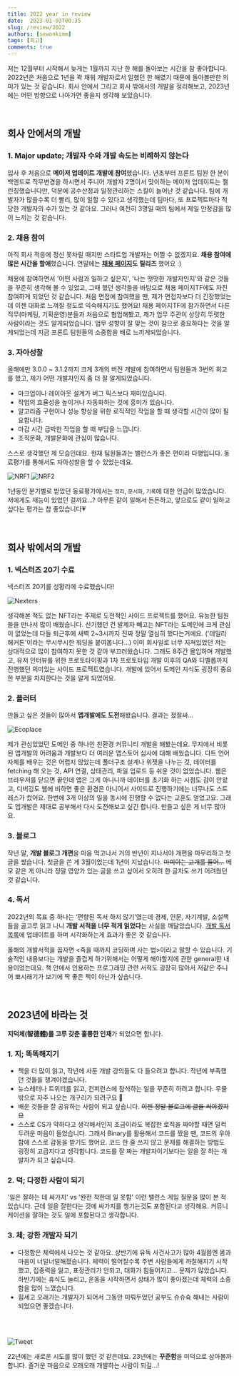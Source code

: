 ```yaml
---
title: 2022 year in review
date:  2023-01-03T00:35
slug: /review/2022
authors: [sewonkimm]
tags: [회고]
comments: true
---
```


저는 12월부터 시작해서 늦게는 1월까지 지난 한 해를 돌아보는 시간을 참 좋아합니다. 2022년은 처음으로 1년을 꽉 채워 개발자로서 일했던 한 해였기 때문에 돌아볼만한 의미가 있는 것 같습니다. 회사 안에서 그리고 회사 밖에서의 개발을 정리해보고, 2023년에는 어떤 방향으로 나아가면 좋을지 생각해 보았습니다.

<br />

<!--truncate-->

## 회사 안에서의 개발

### 1. Major update; 개발자 수와 개발 속도는 비례하지 않는다

입사 후 처음으로 **메이저 업데이트 개발에 참여**했습니다. 년초부터 프론트 팀원 한 분이 백엔드로 직무변경을 하시면서 주니어 개발자 2명이서 맞이하는 메이저 업데이트는 챌린징했습니다만, 덕분에 공수산정과 일정관리하는 스킬이 늘어난 것 같습니다. 팀에 개발자가 많을수록 더 빨리, 많이 일할 수 있다고 생각했는데 팀마다, 또 프로젝트마다 적당한 개발자의 수가 있는 것 같아요. 그러나 여전히 3명일 때의 팀에서 제일 안정감을 많이 느끼는 것 같습니다.


### 2. 채용 참여

아직 회사 적응에 정신 못차릴 때지만 스타트업 개발자는 어쩔 수 없겠지요. **채용 참여에 많은 시간을 할애**했습니다. 연말에는 **[채용 페이지](https://www.neurocle-career.com/)도 릴리즈** 했어요 :)

채용에 참여하면서 '어떤 사람과 일하고 싶은지', '나는 떳떳한 개발자인지'와 같은 것들을 꾸준히 생각해 볼 수 있었고, 그때 했던 생각들을 바탕으로 채용 페이지TF에도 자진 참여하게 되었던 것 같습니다. 처음 면접에 참여했을 땐, 제가 면접자보다 더 긴장했었는데 이젠 대화로 느껴질 정도로 익숙해지기도 했어요! 채용 페이지TF에 참가하면서 다른 직무(마케팅, 기획운영)분들과 처음으로 협업해봤고, 제가 업무 주관이 상당히 뚜렷한 사람이라는 것도 알게되었습니다. 업무 성향이 잘 맞는 것이 참으로 중요하다는 것을 알게되었는데 지금 프론트 팀원들의 소중함을 배로 느끼게되었습니다.


### 3. 자아성찰

올해에만 3.0.0 ~ 3.1.2까지 크게 3개의 버전 개발에 참여하면서 팀원들과 3번의 회고를 했고, 제가 어떤 개발자인지 좀 더 잘 알게되었습니다.

- 마크업이나 레이아웃 설계가 버그 픽스보다 재미있습니다.
- 작업의 효율성을 높이거나 자동화하는 것에 흥미가 있습니다.
- 알고리즘 구현이나 성능 향상을 위한 로직적인 작업을 할 때 생각할 시간이 많이 필요합니다.
- 마감 시간 급박한 작업을 할 때 부담을 느낍니다.
- 조직문화, 개발문화에 관심이 많습니다.

스스로 생각했던 제 모습인데요. 현재 팀원들과는 밸런스가 좋은 편이라 다행입니다. 동료평가를 통해서도 자아성찰을 할 수 있었는데요.

![NRF1](./review2.png)
![NRF2](./review1.png)

1년동안 분기별로 받았던 동료평가에서는 `정리`, `문서화`, `기록`에 대한 언급이 많았습니다. 저에게도 재능이 있었던 걸까요...? 아무튼 같이 일해서 든든하고, 앞으로도 같이 일하고 싶다는 평가는 참 좋았습니다💗

<br />

## 회사 밖에서의 개발

### 1. 넥스터즈 20기 수료

넥스터즈 20기를 성황리에 수료했습니다!

![Nexters](./nexters.png)

생각해본 적도 없는 NFT라는 주제로 도전적인 사이드 프로젝트를 했어요. 유능한 팀원들을 만나서 많이 배웠습니다. 신기했던 건 발제자 빼고는 NFT라는 도메인에 크게 관심이 없었는데 다들 퇴근후에 새벽 2~3시까지 진짜 정말 열심히 했다는거에요. ('데일리 해커톤'이라는 무시무시한 워딩을 붙여봅니다...) 이미 회사일로 너무 지쳐있었던 저는 상대적으로 많이 참여하지 못한 것 같아 부끄러웠습니다. 그래도 8주간 몰입하며 개발했고, 유저 인터뷰를 위한 프로토타이핑과 1차 프로토타입 개발 이후의 QA와 디벨롭까지 진행했던 의미있는 사이드 프로젝트였습니다. 개발에 있어서 도메인 지식도 굉장히 중요한 부분을 차지한다는 것을 알게 되었어요.


### 2. 플러터

만들고 싶은 것들이 많아서 **앱개발에도 도전**해봤습니다. 결과는 졌잘싸...

![Ecoplace](./ecoplace.png)

제가 관심있었던 도메인 중 하나인 친환경 커뮤니티 개발을 해봤는데요. 무지에서 비롯된 앱개발의 어려움과 개발보다 더 여러운 앱스토어 심사에 대해 배웠습니다. 다트 언어 자체를 배우는 것은 어렵지 않았는데 폴더구조 설계나 위젯을 나누는 것, 데이터를 fetching 해 오는 것, API 연결, 상태관리, 파일 업로드 등 쉬운 것이 없었습니다. 웹은 브라우저를 닫으면 끝인데 앱은 그게 아니니까 데이터를 초기화 하는 시점도 감이 안왔고, 디버깅도 웹에 비하면 좋은 환경은 아니어서 사이드로 진행하기에는 너무나도 스트레스가 컸어요. 한번에 3개 이상의 일을 동시에 진행할 수 없다는 교훈도 얻었고요. 그래도 앱개발은 제대로 공부해서 다시 도전해보고 싶긴 합니다. 만들고 싶은 게 너무 많아요.


### 3. 블로그

작년 말, **개발 블로그 개편**을 마음 먹고나서 거의 반년이 지나서야 개편을 마무리하고 첫 글을 썼습니다. 첫글을 쓴 게 3월이었는데 1년이 지났습니다. ~~마피아는 고개를 들어...~~ 메모 같은 게 아니라 정말 영양가 있는 글을 쓰고 싶어서 오히려 한 글자도 쓰기 어려웠던 것 같습니다.


### 4. 독서

2022년의 목표 중 하나는 ‘편향된 독서 하지 않기’였는데 경제, 인문, 자기계발, 소설책들을 골고루 읽고 나니 **개발 서적을 너무 적게 읽었다**는 사실을 깨달았습니다. [개발 독서 목록](https://sewonkimm-github-io.vercel.app/docs/book/intro)에 업데이트를 하며 시각화하는게 효과가 좋은 것 같습니다.

올해의 개발서적을 꼽자면 <죽을 때까지 코딩하며 사는 법>이라고 말할 수 있습니다. 기술적인 내용보다는 개발을 즐겁게 하기위해서는 어떻게 해야할지에 관한 general한 내용이었는데요. 책 안에서 인용하는 프로그래밍 관련 서적도 굉장히 많아서 저같은 주니어 뽀시래기가 보기에 딱 좋은 책이 아닌가 싶습니다.

<br />


## 2023년에 바라는 것

**지덕체(智德體)를 고루 갖춘 훌륭한 인재**가 되었으면 합니다.

### 1. 지; 똑똑해지기

- 책을 더 많이 읽고, 작년에 사둔 개발 강의들도 다 들으려고 합니다. 작년에 부족했던 것들을 챙겨야겠습니다.
- 뉴스레터나 트위터를 읽고, 컨퍼런스에 참석하는 일을 꾸준히 하려고 합니다. 우물 밖으로 자주 나오는 개구리가 되려구요 🐸
- 배운 것들을 잘 공유하는 사람이 되고 싶습니다. ~~이젠 정말 블로그에 글을 써야겠지요~~
- 스스로 CS가 약하다고 생각해서인지 조금이라도 복잡한 로직을 짜야할 때면 덜컥 두려운 마음이 들었습니다. 그래서 Binary를 활용해서 코드를 짰을 땐, 코드의 우아함에 스스로 감동을 받기도 했어요. 코드 한 줄 쓰지 않고 문제를 해결하는 방법도 굉장히 고급지다고 생각합니다. 코드를 잘 짜는 개발자이기보다는 일을 잘 하는 개발자가 되고 싶습니다.


### 2. 덕; 다정한 사람이 되기

'일은 잘하는 데 싸가지' vs '완전 착한데 일 못함' 이런 밸런스 게임 질문을 많이 본 적 있습니다. 근데 일을 잘한다는 것에 싸가지를 챙기는것도 포함된다고 생각해요. 커뮤니케이션을 잘하는 것도 일에 포함된다고 생각합니다.


### 3. 체; 강한 개발자 되기

- 다정함은 체력에서 나오는 것 같아요. 상반기에 유독 사건사고가 많아 4월쯤엔 몸과 마음이 너덜너덜해졌습니다. 체력이 떨어질수록 주변 사람들에게 까칠해지기 시작했고, 집중력을 잃고, 표정관리가 안되고, 대화가 힘들어지고... 문제가 많았습니다. 하반기에는 휴식도 늘리고, 운동을 시작하면서 상태가 많이 좋아졌는데 체력의 소중함을 많이 느꼈습니다.
- 힘세고 오래가는 개발자가 되어서 그동안 미뤄두었던 공부도 슈슈슉 해내는 사람이 되었으면 좋겠습니다.

<br />
<br />


![Tweet](./tweet.png)

22년에는 새로운 시도를 많이 했던 것 같은데요. 23년에는 **꾸준함**을 미덕으로 삼아볼까합니다. 즐거운 마음으로 오래오래 개발하는 사람이 되길...!
